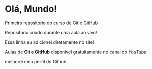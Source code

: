 # Olá, Mundo!
 Primeiro repositorio do curso de Git e GitHub

 Repositorio criado durante uma aula ao vivo!

 Essa linha eu adicionei diretamente no site!
 
 Aulas de **Git e GitHub** disponível gratuitamente no canal do *YouTube*.

 melhorei meu perfil do Github 
